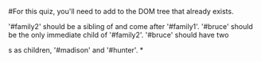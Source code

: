 
#For this quiz, you'll need to add to the DOM tree that already exists.

'#family2' should be a sibling of and come after '#family1'. '#bruce' should be the only immediate child
of '#family2'. '#bruce' should have two <div>s as children, '#madison' and '#hunter'.
*